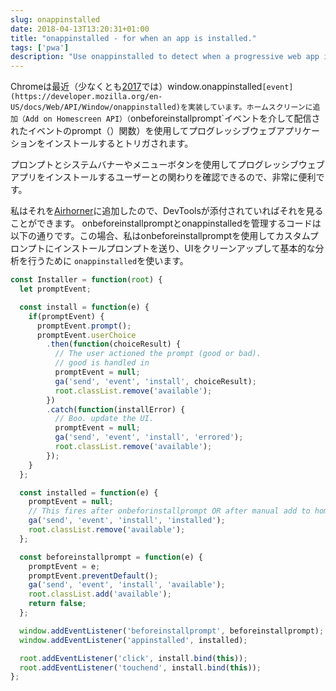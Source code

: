 ```yaml
---
slug: onappinstalled
date: 2018-04-13T13:20:31+01:00
title: "onappinstalled - for when an app is installed."
tags: ['pwa']
description: "Use onappinstalled to detect when a progressive web app is installed."
---
```



Chromeは最近（少なくとも[2017](https://crbug.com/621393)では）window.onappinstalled` [event](https://developer.mozilla.org/en-US/docs/Web/API/Window/onappinstalled)を実装しています。ホームスクリーンに追加（Add on Homescreen API）（ `onbeforeinstallprompt`イベントを介して配信されたイベントのprompt（）関数）を使用してプログレッシブウェブアプリケーションをインストールするとトリガされます。

プロンプトとシステムバナーやメニューボタンを使用してプログレッシブウェブアプリをインストールするユーザーとの関わりを確認できるので、非常に便利です。

私はそれを[Airhorner](https://airhorner.com)に追加したので、DevToolsが添付されていればそれを見ることができます。 onbeforeinstallpromptとonappinstalledを管理するコードは以下の通りです。この場合、私はonbeforeinstallpromptを使用してカスタムプロンプトにインストールプロンプトを送り、UIをクリーンアップして基本的な分析を行うために `onappinstalled`を使います。


```javascript
const Installer = function(root) {
  let promptEvent;

  const install = function(e) {
    if(promptEvent) {
      promptEvent.prompt();
      promptEvent.userChoice
        .then(function(choiceResult) {
          // The user actioned the prompt (good or bad).
          // good is handled in 
          promptEvent = null;
          ga('send', 'event', 'install', choiceResult);
          root.classList.remove('available');
        })
        .catch(function(installError) {
          // Boo. update the UI.
          promptEvent = null;
          ga('send', 'event', 'install', 'errored');
          root.classList.remove('available');
        });
    }
  };

  const installed = function(e) {
    promptEvent = null;
    // This fires after onbeforinstallprompt OR after manual add to homescreen.
    ga('send', 'event', 'install', 'installed');
    root.classList.remove('available');
  };

  const beforeinstallprompt = function(e) {
    promptEvent = e;
    promptEvent.preventDefault();
    ga('send', 'event', 'install', 'available');
    root.classList.add('available');
    return false;
  };

  window.addEventListener('beforeinstallprompt', beforeinstallprompt);
  window.addEventListener('appinstalled', installed);

  root.addEventListener('click', install.bind(this));
  root.addEventListener('touchend', install.bind(this));
};
```

